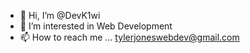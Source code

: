 - 👋 Hi, I’m @DevK1wi
- 👀 I’m interested in Web Development
- 📫 How to reach me ... tylerjoneswebdev@gmail.com

<!---
DevK1wi/DevK1wi is a ✨ special ✨ repository because its `README.md` (this file) appears on your GitHub profile.
You can click the Preview link to take a look at your changes.
--->

